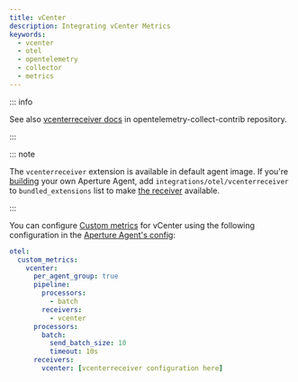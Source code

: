 ```yaml
---
title: vCenter
description: Integrating vCenter Metrics
keywords:
  - vcenter
  - otel
  - opentelemetry
  - collector
  - metrics
---
```


::: info

See also [vcenterreceiver docs][receiver] in opentelemetry-collect-contrib
repository.

:::

::: note

The `vcenterreceiver` extension is available in default agent image. If you're
[building][build] your own Aperture Agent, add
`integrations/otel/vcenterreceiver` to `bundled_extensions` list to make [the
receiver][receiver] available.

:::

You can configure [Custom metrics][custom-metrics] for vCenter using the
following configuration in the [Aperture Agent's config][agent-config]:

```yaml
otel:
  custom_metrics:
    vcenter:
      per_agent_group: true
      pipeline:
        processors:
          - batch
        receivers:
          - vcenter
      processors:
        batch:
          send_batch_size: 10
          timeout: 10s
      receivers:
        vcenter: [vcenterreceiver configuration here]
```

[build]: /reference/aperturectl/build/agent/agent.md
[receiver]:
  https://github.com/open-telemetry/opentelemetry-collector-contrib/tree/main/receiver/vcenterreceiver
[custom-metrics]: /reference/configuration/agent.md#custom-metrics-config
[agent-config]: /reference/configuration/agent.md#agent-o-t-e-l-config
